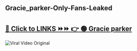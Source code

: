 
 ## Gracie_parker-Only-Fans-Leaked

# <h2><a href="https://clipsfans.com/Gracie_parker&ref=git">🔗 Click to LINKS ⏩⏩ 👉 🟢 Gracie parker </a></h2>

<a href="https://clipsfans.com/Gracie_parker&ref=git" rel="nofollow" data-target="animated-image.originalLink"><img src="https://i.ibb.co.com/xMMVF88/686577567.gif" alt="Viral Video Original" style="max-width: 100%; display: inline-block;" data-target="animated-image.originalImage"></a>
